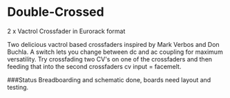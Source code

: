 # Double-Crossed
2 x Vactrol Crossfader in Eurorack format

Two delicious vactrol based crossfaders inspired by Mark Verbos and Don Buchla. 
A switch lets you change between dc and ac coupling for maximum versatility. 
Try crossfading two CV's on one of the crossfaders and then feeding that into the second crossfaders cv input = facemelt. 

###Status
Breadboarding and schematic done, boards need layout and testing. 

